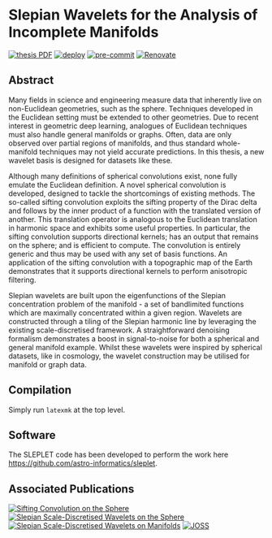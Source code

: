 # Slepian Wavelets for the Analysis of Incomplete Manifolds

[![thesis PDF](https://img.shields.io/badge/thesis-PDF-blue.svg)](https://paddyroddy.github.io/thesis)
[![deploy](https://github.com/paddyroddy/phd_thesis/actions/workflows/deploy.yml/badge.svg)](https://github.com/paddyroddy/phd_thesis/actions/workflows/deploy.yml)
[![pre-commit](https://img.shields.io/badge/pre--commit-enabled-brightgreen?logo=pre-commit)](https://github.com/pre-commit/pre-commit)
[![Renovate](https://img.shields.io/badge/renovate-enabled-orange?logo=renovatebot)](https://renovatebot.com)

## Abstract

Many fields in science and engineering measure data that inherently live on
non-Euclidean geometries, such as the sphere. Techniques developed in the
Euclidean setting must be extended to other geometries. Due to recent interest
in geometric deep learning, analogues of Euclidean techniques must also handle
general manifolds or graphs. Often, data are only observed over partial regions
of manifolds, and thus standard whole-manifold techniques may not yield accurate
predictions. In this thesis, a new wavelet basis is designed for datasets like
these.

Although many definitions of spherical convolutions exist, none fully emulate
the Euclidean definition. A novel spherical convolution is developed, designed
to tackle the shortcomings of existing methods. The so-called sifting
convolution exploits the sifting property of the Dirac delta and follows by the
inner product of a function with the translated version of another. This
translation operator is analogous to the Euclidean translation in harmonic space
and exhibits some useful properties. In particular, the sifting convolution
supports directional kernels; has an output that remains on the sphere; and is
efficient to compute. The convolution is entirely generic and thus may be used
with any set of basis functions. An application of the sifting convolution with
a topographic map of the Earth demonstrates that it supports directional kernels
to perform anisotropic filtering.

Slepian wavelets are built upon the eigenfunctions of the Slepian concentration
problem of the manifold - a set of bandlimited functions which are maximally
concentrated within a given region. Wavelets are constructed through a tiling of
the Slepian harmonic line by leveraging the existing scale-discretised
framework. A straightforward denoising formalism demonstrates a boost in
signal-to-noise for both a spherical and general manifold example. Whilst these
wavelets were inspired by spherical datasets, like in cosmology, the wavelet
construction may be utilised for manifold or graph data.

## Compilation

Simply run `latexmk` at the top level.

## Software

The SLEPLET code has been developed to perform the work here
<https://github.com/astro-informatics/sleplet>.

## Associated Publications

[![Sifting Convolution on the Sphere](https://img.shields.io/badge/DOI-10.1109/LSP.2021.3050961-pink.svg)](https://dx.doi.org/10.1109/LSP.2021.3050961)
[![Slepian Scale-Discretised Wavelets on the Sphere](https://img.shields.io/badge/DOI-10.1109/TSP.2022.3233309-pink.svg)](https://dx.doi.org/10.1109/TSP.2022.3233309)
[![Slepian Scale-Discretised Wavelets on Manifolds](https://img.shields.io/badge/DOI-10.48550/arXiv.2302.06006-pink.svg)](https://doi.org/10.48550/arXiv.2302.06006)
[![JOSS](https://joss.theoj.org/papers/55d9cf16a27bf2d3141f0f66c676b7f2/status.svg)](https://joss.theoj.org/papers/55d9cf16a27bf2d3141f0f66c676b7f2)
